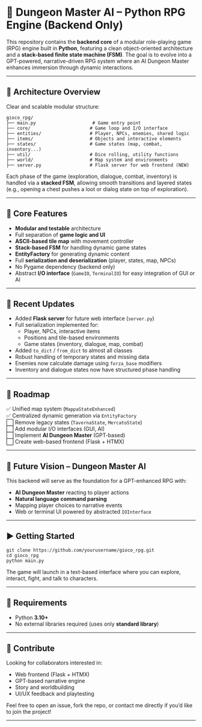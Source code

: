 # 🧠 Dungeon Master AI – Python RPG Engine (Backend Only)

This repository contains the **backend core** of a modular role-playing game (RPG) engine built in **Python**, featuring a clean object-oriented architecture and a **stack-based finite state machine (FSM)**. The goal is to evolve into a GPT-powered, narrative-driven RPG system where an AI Dungeon Master enhances immersion through dynamic interactions.

---

## 🧱 Architecture Overview

Clear and scalable modular structure:

```
gioco_rpg/
├── main.py                     # Game entry point
├── core/                      # Game loop and I/O interface
├── entities/                  # Player, NPCs, enemies, shared logic
├── items/                     # Objects and interactive elements
├── states/                    # Game states (map, combat, inventory...)
├── util/                      # Dice rolling, utility functions
├── world/                     # Map system and environments
├── server.py                  # Flask server for web frontend (NEW)
```

Each phase of the game (exploration, dialogue, combat, inventory) is handled via a **stacked FSM**, allowing smooth transitions and layered states (e.g., opening a chest pushes a loot or dialog state on top of exploration).

---

## 🔧 Core Features

- **Modular and testable** architecture
- Full separation of **game logic and UI**
- **ASCII-based tile map** with movement controller
- **Stack-based FSM** for handling dynamic game states
- **EntityFactory** for generating dynamic content
- Full **serialization and deserialization** (player, states, map, NPCs)
- No Pygame dependency (backend only)
- Abstract **I/O interface** (`GameIO`, `TerminalIO`) for easy integration of GUI or AI

---

## 🚀 Recent Updates

- Added **Flask server** for future web interface (`server.py`)
- Full serialization implemented for:
  - Player, NPCs, interactive items
  - Positions and tile-based environments
  - Game states (inventory, dialogue, map, combat)
- Added `to_dict` / `from_dict` to almost all classes
- Robust handling of temporary states and missing data
- Enemies now calculate damage using `forza_base` modifiers
- Inventory and dialogue states now have structured phase handling

---

## 📅 Roadmap

✅ Unified map system (`MappaStateEnhanced`)  
✅ Centralized dynamic generation via `EntityFactory`  
⬜ Remove legacy states (`TavernaState`, `MercatoState`)  
⬜ Add modular I/O interfaces (GUI, AI)  
⬜ Implement **AI Dungeon Master** (GPT-based)  
⬜ Create web-based frontend (Flask + HTMX)

---

## 🌌 Future Vision – Dungeon Master AI

This backend will serve as the foundation for a GPT-enhanced RPG with:

- **AI Dungeon Master** reacting to player actions
- **Natural language command parsing**
- Mapping player choices to narrative events
- Web or terminal UI powered by abstracted `IOInterface`

---

## ▶️ Getting Started

```
git clone https://github.com/yourusername/gioco_rpg.git
cd gioco_rpg
python main.py
```

The game will launch in a text-based interface where you can explore, interact, fight, and talk to characters.

---

## 🧪 Requirements

- Python **3.10+**
- No external libraries required (uses only **standard library**)

---

## 🙌 Contribute

Looking for collaborators interested in:

- Web frontend (Flask + HTMX)
- GPT-based narrative engine
- Story and worldbuilding
- UI/UX feedback and playtesting

Feel free to open an issue, fork the repo, or contact me directly if you’d like to join the project!

---
